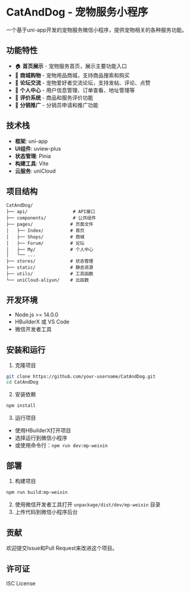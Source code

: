 # CatAndDog - 宠物服务小程序

一个基于uni-app开发的宠物服务微信小程序，提供宠物相关的各种服务功能。

## 功能特性

- 🏠 **首页展示** - 宠物服务首页，展示主要功能入口
- 🛒 **商城购物** - 宠物用品商城，支持商品搜索和购买
- 💬 **论坛交流** - 宠物爱好者交流论坛，支持发帖、评论、点赞
- 👤 **个人中心** - 用户信息管理、订单查看、地址管理等
- 📝 **评价系统** - 商品和服务评价功能
- 🎯 **分销推广** - 分销员申请和推广功能

## 技术栈

- **框架**: uni-app
- **UI组件**: uview-plus
- **状态管理**: Pinia
- **构建工具**: Vite
- **云服务**: uniCloud

## 项目结构

```
CatAndDog/
├── api/                 # API接口
├── components/          # 公共组件
├── pages/              # 页面文件
│   ├── Index/          # 首页
│   ├── Shops/          # 商城
│   ├── Forum/          # 论坛
│   ├── My/             # 个人中心
│   └── ...
├── stores/             # 状态管理
├── static/             # 静态资源
├── utils/              # 工具函数
└── uniCloud-aliyun/    # 云函数
```

## 开发环境

- Node.js >= 14.0.0
- HBuilderX 或 VS Code
- 微信开发者工具

## 安装和运行

1. 克隆项目
```bash
git clone https://github.com/your-username/CatAndDog.git
cd CatAndDog
```

2. 安装依赖
```bash
npm install
```

3. 运行项目
- 使用HBuilderX打开项目
- 选择运行到微信小程序
- 或使用命令行：`npm run dev:mp-weixin`

## 部署

1. 构建项目
```bash
npm run build:mp-weixin
```

2. 使用微信开发者工具打开 `unpackage/dist/dev/mp-weixin` 目录
3. 上传代码到微信小程序后台

## 贡献

欢迎提交Issue和Pull Request来改进这个项目。

## 许可证

ISC License 